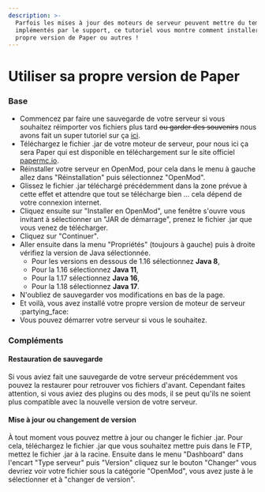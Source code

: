 ```yaml
---
description: >-
  Parfois les mises à jour des moteurs de serveur peuvent mettre du temps à être
  implémentés par le support, ce tutoriel vous montre comment installer sa
  propre version de Paper ou autres !
---
```


# Utiliser sa propre version de Paper

### Base

* Commencez par faire une sauvegarde de votre serveur si vous souhaitez réimporter vos fichiers plus tard ~~ou garder des souvenirs~~ nous avons fait un super tutoriel sur ça [ici](../omgserv/sauvegarde-et-restauration.md).
* Téléchargez le fichier .jar de votre moteur de serveur, pour nous ici ça sera Paper qui est disponible en téléchargement sur le site officiel [papermc.io](https://papermc.io/downloads).
* Réinstaller votre serveur en OpenMod, pour cela dans le menu à gauche allez dans "Réinstallation" puis sélectionnez "OpenMod".
* Glissez le fichier .jar téléchargé précédemment dans la zone prévue à cette effet et attendre que tout se télécharge bien ... cela dépend de votre connexion internet.
* Cliquez ensuite sur "Installer en OpenMod", une fenêtre s'ouvre vous invitant à sélectionner un "JAR de démarrage", prenez le fichier .jar que vous venez de télécharger.
* Cliquez sur "Continuer".
* Aller ensuite dans la menu "Propriétés" (toujours à gauche) puis à droite vérifiez la version de Java sélectionnée.
  * Pour les versions en dessous de 1.16 sélectionnez **Java 8**,
  * Pour la 1.16 sélectionnez **Java 11**,
  * Pour la 1.17 sélectionnez **Java 16**,
  * Pour la 1.18 sélectionnez **Java 17**.
* N'oubliez de sauvegarder vos modifications en bas de la page.
* Et voilà, vous avez installé votre propre version de moteur de serveur :partying\_face:
* Vous pouvez démarrer votre serveur si vous le souhaitez.

### Compléments

#### Restauration de sauvegarde

Si vous aviez fait une sauvegarde de votre serveur précédemment vos pouvez la restaurer pour retrouver vos fichiers d'avant. Cependant faites attention, si vous aviez des plugins ou des mods, il se peut qu'ils ne soient plus compatible avec la nouvelle version de votre serveur.

#### Mise à jour ou changement de version

À tout moment vous pouvez mettre à jour ou changer le fichier .jar. Pour cela, téléchargez le fichier .jar que vous souhaitez mettre puis dans le FTP, mettez le fichier .jar à la racine. Ensuite dans le menu "Dashboard" dans l'encart "Type serveur" puis "Version" cliquez sur le bouton "Changer" vous devriez voir votre fichier sous la catégorie "OpenMod", vous avez juste à le sélectionner et à "changer de version".

